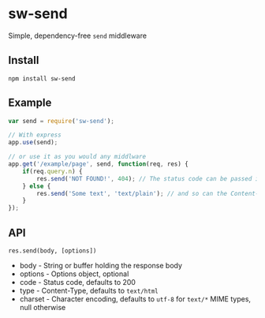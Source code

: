 # sw-send

Simple, dependency-free `send` middleware

## Install

`npm install sw-send`

## Example

```javascript
var send = require('sw-send');

// With express
app.use(send);

// or use it as you would any middlware
app.get('/example/page', send, function(req, res) {
	if(req.query.n) {
		res.send('NOT FOUND!', 404); // The status code can be passed in place of options
	} else {
		res.send('Some text', 'text/plain'); // and so can the Content-Type
	}
});
```

## API

`res.send(body, [options])`

* body - String or buffer holding the response body
* options - Options object, optional
 * code - Status code, defaults to 200
 * type - Content-Type, defaults to `text/html`
 * charset - Character encoding, defaults to `utf-8` for `text/*` MIME types, null otherwise
